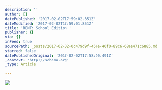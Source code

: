 ```yaml
---
description: ''
author: []
datePublished: '2017-02-02T17:59:02.351Z'
dateModified: '2017-02-02T17:59:01.851Z'
title: 'RENT: School Edition '
publisher: {}
via: {}
inFeed: true
sourcePath: _posts/2017-02-02-0c479d9f-45ce-40f0-89c6-68ae471c6885.md
starred: false
datePublishedOriginal: '2017-02-02T17:58:10.491Z'
_context: 'http://schema.org'
_type: Article

---
```

![](https://the-grid-user-content.s3-us-west-2.amazonaws.com/23fea93a-7a1c-4f62-811e-5484245ca151.jpg)
